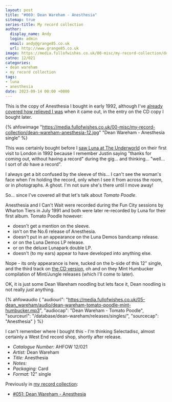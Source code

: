 ```yaml
---
layout: post
title: "#069: Dean Wareham - Anesthesia"
sitemap: true
series-title: My record collection
author:
  display_name: Andy
  login: admin
  email: andy@grange85.co.uk
  url: http://www.grange85.co.uk
image: https://media.fullofwishes.co.uk/00-misc/my-record-collection/dean-wareham-anesthesia-12.jpg
catno: 12/021
categories:
- dean wareham
- my record collection
tags:
- luna
- anesthesia
date: 2023-09-14 00:00 +0000
---
```

This is the copy of Anesthesia I bought in early 1992, although I've [already covered how relieved I was](/2023/07/13/my-record-collection-051-dean-wareham-anesthesia/) when it came out, in the entry on the CD copy I bought later.

{% ahfowimage "https://media.fullofwishes.co.uk/00-misc/my-record-collection/dean-wareham-anesthesia-12.jpg" "Dean Wareham - Anesthesia single" %}

This was certainly bought before I [saw Luna at The Underworld]() on their first visit to London in 1992 because I remember Justin saying "thanks for coming out, without having a record" during the gig... and thinking... "well... I sort of _do_ have a record".

I always get a bit confused by the sleeve of this... I can't see the woman's face when I'm holding the record, only when I see it from across the room, or in photographs. A ghost. I'm not sure she's there until I move away!

<!--more-->

So... since I've covered all that let's talk about _Tomato Poodle_. 

Anesthesia and I Can't Wait were recorded during the Fun City sessions by Wharton Tiers in July 1991 and both were later re-recorded by Luna for their first album. Tomato Poodle however: 
 - doesn't get a mention on the sleeve.
 - isn't on the No.6 release of Anesthesia.
 - doesn't put in an appearance on the Luna Demos bandcamp release.
 - or on the Luna Demos LP release.
 - or on the deluxe Lunapark double LP.
 - doesn't (to my ears) appear to have developed into anything else.

Nope - its only appearance is here, tucked on the b-side of this 12" single, and the third track on [the CD version](/2023/07/13/my-record-collection-051-dean-wareham-anesthesia/), oh and on they Mint Humbucker compilation of Mint/Jungle releases (which I'll come to later).

OK, it is just some Dean Wareham noodling but lets face it, Dean noodling is not really _just_ anything.

{% ahfowaudio {
"audiourl": "https://media.fullofwishes.co.uk/05-dean_wareham/audio/dean-wareham-tomato-poodle-mint-humbucker.mp3",
"audiocap": "Dean Wareham - Tomato Poodle",
"sourceurl": "/database/dean-wareham/releases/singles/",
"sourcecap": "Anesthesia"
} %}

I can't remember where I bought this - I'm thinking Selectadisc, almost certainly a West End record shop, shortly after release.

 - *Catalogue Number:* AHFOW 12/021
 - *Artist:* Dean Wareham
 - *Title:* Anesthesia
 - *Notes:* 
 - *Packaging:* Card
 - *Format:* 12" single

 Previously in [my record collection](/category/my-record-collection):
  - [#051: Dean Wareham - Anesthesia](/2023/07/13/my-record-collection-051-dean-wareham-anesthesia/)
